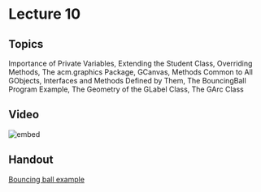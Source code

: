 # Lecture 10

## Topics

Importance of Private Variables, Extending the Student Class, Overriding Methods, The acm.graphics Package, GCanvas, Methods Common to All GObjects, Interfaces and Methods Defined by Them, The BouncingBall Program Example, The Geometry of the GLabel Class, The GArc Class

## Video

![embed](https://www.youtube.com/embed/YpZCKVG4s5k?rel=0)

## Handout

[Bouncing ball example](21-bouncing-ball-example.pdf)
